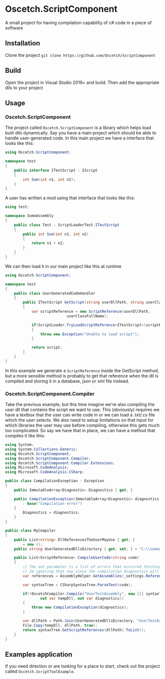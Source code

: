 # Oscetch.ScriptComponent
A small project for having compilation capability of c# code in a piece of software 

## Installation

Clone the project `git clone https://github.com/Oscetch/ScriptComponent`

## Build

Open the project in Visual Studio 2019+ and build. 
Then add the appropriate dlls to your project

## Usage

### Oscetch.ScriptComponent

The project called `Oscetch.ScriptComponent` is a library which helps load built dlls dynamically. 
Say you have a main project which should be able to handle user-generated code. 
In this main project we have a interface that looks like this:
```csharp
using Oscetch.ScriptComponent;

namespace test
{
    public interface ITestScript : IScript
    {
        int Sum(int n1, int n2);
    }
}
```
A user has written a mod using that interface that looks like this:
```csharp
using test;

namespace SomeAssembly
{
    public class Test : ScriptLoaderTest.ITestScript
    {
        public int Sum(int n1, int n2)
        {
            return n1 + n2;
        }
    }
}
```

We can then load it in our main project like this at runtime
```csharp
using Oscetch.ScriptComponent;

namespace test
{
    public class UserGeneratedCodeHandler
    {
        public ITestScript GetScript(string userDllPath, string userClassFullName)
        {
            var scriptReference = new ScriptReference(userDllPath, 
                            userClassFullName);

            if(ScriptLoader.TryLoadScriptReference<ITestScript>(scriptReference, out var script))
            {
                throw new Exception("Unable to load script");
            }

            return script;
        }
    }
}
```

In this example we generate a `ScriptReference` inside the GetScript method, but a more sensible method is probably to get that reference when the dll is compiled and storing it in a database, json or xml file instead.

### Oscetch.ScriptComponent.Compiler

Take the previous example, but this time imagine we're also compiling the user dll that contains the script we want to use.
This (obviously) requires we have a textbox that the user can write code in or we can load a .txt/.cs file which the user selects.
We also need to setup limitations on that input for which libraries the user may use before compiling, otherwise this gets much too complicated.
So say we have that in place, we can have a method that compiles it like this:
```csharp
using System;
using System.Collections.Generic;
using Oscetch.ScriptComponent;
using Oscetch.ScriptComponent.Compiler;
using Oscetch.ScriptComponent.Compiler.Extensions;
using Microsoft.CodeAnalysis;
using Microsoft.CodeAnalysis.CSharp;

public class CompilationException : Exception
{
    public ImmutableArray<Diagnostic> Diagnostics { get; }

    public CompilationException(ImmutableArray<Diagnostic> diagnostics)
        : base("Compilation error")
    {
        Diagnostics = diagnostics;
    }
}

public class MyCompiler
{
    public List<string> DllReferencesTheUserMayUse { get; }
        = new ();
    public string UserGeneratedDllsDirectory { get; set; } = "C:\\somewhereGood";

    public List<ScriptReference> CompileUserCode(string code)
    {
        // The out parameter is a list of errors that occurred fetching the references
        // Im ignoring that now since the compilation diagnostics will probably give a better error messaage anyway
        var references = AssemblyHelper.GetAssemblies(_settings.References, out _).ToMetadata();

        var syntaxTree = CSharpSyntaxTree.ParseText(code);

        if(!OscetchCompiler.Compile("UserTestAssembly", new []{ syntaxTree }, references, 
                out var tempDll, out var diagnostics))
        {
            throw new CompilationException(diagnostics);
        }

        var dllPath = Path.Join(UserGeneratedDllsDirectory, "UserTestAssembly.dll");
        File.Copy(tempDll, dllPath, true);
        return syntaxTree.GetScriptReferences(dllPath).ToList();
    }
} 
``` 

## Examples application

If you need direction or are looking for a place to start, check out the project called `Oscetch.ScriptToolExample`.

